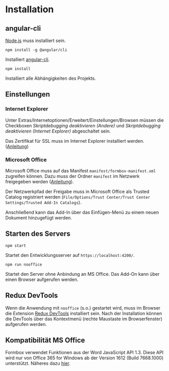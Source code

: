 # Installation

## angular-cli

[Node.js](https://nodejs.org) muss installiert sein.

`npm install -g @angular/cli`

Installiert [angular-cli](https://github.com/angular/angular-cli).

`npm install`

Installiert alle Abhängigkeiten des Projekts.

## Einstellungen

### Internet Explorer

Unter Extras/Internetoptionen/Erweitert/Einstellungen/Browsen müssen die Checkboxen *Skriptdebugging deaktivieren (Andere)* und *Skriptdebugging deaktivieren (Internet Explorer)* abgeschaltet sein.

Das Zertifikat für SSL muss im Internet Explorer installiert werden. ([Anleitung](https://server.arcgis.com/de/server/10.3/administer/linux/suppress-warnings-from-self-signed-certificates.htm))

### Microsoft Office

Microsoft Office muss auf das Manifest `manifest/formbox-manifest.xml` zugreifen können. Dazu muss der Ordner `manifest` im Netzwerk freigegeben werden ([Anleitung](http://praxistipps.chip.de/ordner-fuer-netzwerk-freigeben-so-funktionierts_19213)).

Der Netzwerkpfad der Freigabe muss in Microsoft Office als Trusted Catalog registriert werden (`File/Options/Trust Center/Trust Center Settings/Trusted Add-In Catalogs`).

Anschließend kann das Add-In über das Einfügen-Menü zu einem neuen Dokument hinzugefügt werden.

## Starten des Servers

`npm start`

Startet den Entwicklungsserver auf `https://localhost:4200/`.

`npm run nooffice`

Startet den Server ohne Anbindung an MS Office. Das Add-On kann über einen Browser aufgerufen werden.

## Redux DevTools

Wenn die Anwendung mit `nooffice` (s.o.) gestartet wird, muss im Browser die Extension [Redux DevTools](https://github.com/zalmoxisus/redux-devtools-extension) installiert sein.
Nach der Installation können die DevTools über das Kontextmenü (rechte Maustaste im Browserfenster) aufgerufen werden.

## Kompatibilität MS Office

Formbox verwendet Funktionen aus der Word JavaScript API 1.3. Diese API wird nur von Office 365 for Windows ab der Version 1612 (Build 7668.1000) unterstützt. Näheres dazu [hier](https://github.com/OfficeDev/office-js-docs/blob/master/reference/requirement-sets/word-api-requirement-sets.md).
